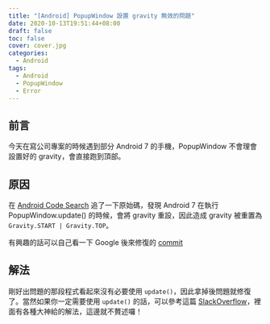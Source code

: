 ```yaml
---
title: "[Android] PopupWindow 設置 gravity 無效的問題"
date: 2020-10-13T19:51:44+08:00
draft: false
toc: false
cover: cover.jpg
categories: 
  - Android
tags:
  - Android
  - PopupWindow
  - Error
---
```


## 前言

今天在寫公司專案的時候遇到部分 Android 7 的手機，PopupWindow 不會理會設置好的 gravity，會直接跑到頂部。

## 原因

在 [Android Code Search](http://cs.android.com) 追了一下原始碼，發現 Android 7 在執行 PopupWindow.update() 的時候，會將 gravity 重設，因此造成 gravity 被重置為 `Gravity.START | Gravity.TOP`。

有興趣的話可以自己看一下 Google 後來修復的 [commit](https://cs.android.com/android/_/android/platform/frameworks/base/+/9c0d523bc0b1ac3ebba92acb7e5d9675aff08aef:core/java/android/widget/PopupWindow.java;l=1592;drc=085160612d9066e23c96a6cac15eb3a51481fdaf;bpv=1;bpt=0;dlc=798fb798660115845ba42df293baa28b3cc26a03)

## 解法

剛好出問題的那段程式看起來沒有必要使用 `update()`，因此拿掉後問題就修復了。當然如果你一定需要使用 `update()` 的話，可以參考這篇 [SlackOverflow](https://stackoverflow.com/questions/41973893/android-nougat-7-1-1-showatlocation-gravity-not-working)，裡面有各種大神給的解法，這邊就不贅述囉！